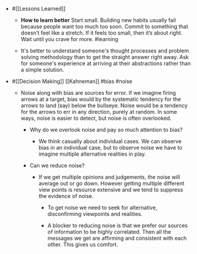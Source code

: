 - #[[Lessons Learned]]
	 - __How to learn better__ Start small. Building new habits usually fail because people want too much too soon. Commit to something that doesn’t feel like a stretch. If it feels too small, then it’s about right. Wait until you crave for more. #learning

	 - It's better to understand someone's thought processes and problem solving methodology than to get the straight answer right away. Ask for someone's experience at arriving at their abstractions rather than a simple solution. 

- #[[Decision Making]] [[Kahneman]] #bias #noise
	 - Noise along with bias are sources for error. If we imagine firing arrows at a target, bias would by the systematic tendency for the arrows to land (say) below the bullseye. Noise would be a tendency for the arrows to err in any direction, purely at random. In some ways, noise is easier to detect, but noise is often overlooked.
		 - Why do we overlook noise and pay so much attention to bias?
			 - We think casually about individual cases. We can observe bias in an individual case, but to observe noise we have to imagine multiple alternative realities in play. 

		 - Can we reduce noise?
			 - If we get multiple opinions and judgements, the noise will average out or go down. However getting multiple different view points is resource extensive and we tend to suppress the evidence of noise.
				 - To get noise we need to seek for alternative, disconfirming viewpoints and realities. 

				 - A blocker to reducing noise is that we prefer our sources of information to be highly correlated. Then all the messages we get are affirming and consistent with each other. This gives us comfort.
